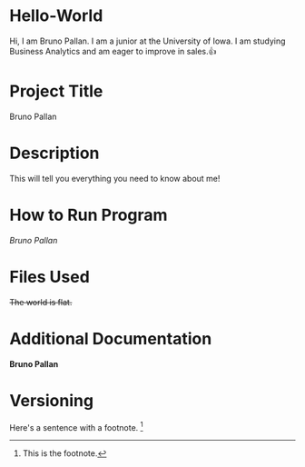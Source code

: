 # Hello-World
Hi, I am Bruno Pallan. I am a junior at the University of Iowa. I am studying Business Analytics and am eager to improve in sales.👍

# Project Title
Bruno Pallan
# Description
This will tell you everything you need to know about me!
# How to Run Program
*Bruno Pallan*
# Files Used
~~The world is flat.~~
# Additional Documentation
**Bruno Pallan**
# Versioning
Here's a sentence with a footnote. [^1]

[^1]: This is the footnote.
